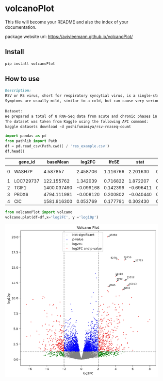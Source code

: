 # volcanoPlot

<!-- WARNING: THIS FILE WAS AUTOGENERATED! DO NOT EDIT! -->

This file will become your README and also the index of your
documentation.

package website url: https://avivleemann.github.io/volcanoPlot/

## Install

``` sh
pip install volcanoPlot
```

## How to use

``` markdown
Description:
RSV or RS virus, short for respiratory syncytial virus, is a single-stranded RNA virus belonging to the pneumovirus genus of the virus family.
Symptoms are usually mild, similar to a cold, but can cause very serious illness in infants.

Dataset:
We prepared a total of 8 RNA-Seq data from acute and chronic phases in nasal samples of 4 infants
The dataset was taken from Kaggle using the following API command:
kaggle datasets download -d yoshifumimiya/rsv-rnaseq-count
```

``` python
import pandas as pd
from pathlib import Path
df = pd.read_csv(Path.cwd() / 'res_example.csv')
df.head()
```

<div>
<style scoped>
    .dataframe tbody tr th:only-of-type {
        vertical-align: middle;
    }
&#10;    .dataframe tbody tr th {
        vertical-align: top;
    }
&#10;    .dataframe thead th {
        text-align: right;
    }
</style>

|     | gene_id   | baseMean    | log2FC    | lfcSE    | stat      | p_value  | p_adj    | log10p   | sig   | regulated        |
|-----|-----------|-------------|-----------|----------|-----------|----------|----------|----------|-------|------------------|
| 0   | WASH7P    | 4.587857    | 2.458706  | 1.116766 | 2.201630  | 0.027691 | 0.202064 | 1.557654 | True  | lfc2 and p_value |
| 1   | LOC729737 | 122.155762  | 1.342039  | 0.716822 | 1.872207  | 0.061178 | 0.309724 | 1.213405 | False | non-sig          |
| 2   | TGIF1     | 1400.037490 | -0.099168 | 0.142399 | -0.696411 | 0.486171 | 0.796121 | 0.313211 | False | non-sig          |
| 3   | PRDX6     | 4794.111981 | -0.008120 | 0.200802 | -0.040440 | 0.967742 | 0.991057 | 0.014240 | False | non-sig          |
| 4   | CIC       | 1581.916300 | 0.053769  | 0.177791 | 0.302430  | 0.762324 | 0.925608 | 0.117860 | False | non-sig          |

</div>

``` python
from volcanoPlot import volcano
volcano.plot(df=df,x='log2FC', y ='log10p')
```

![](index_files/figure-commonmark/cell-3-output-1.png)
